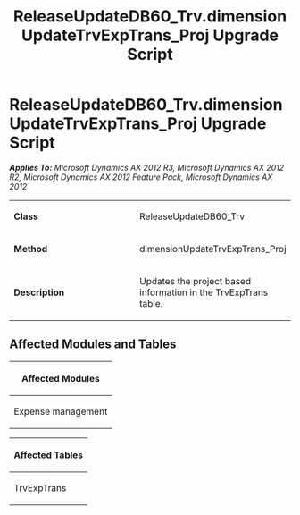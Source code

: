 ﻿---
title: ReleaseUpdateDB60_Trv.dimensionUpdateTrvExpTrans_Proj Upgrade Script
TOCTitle: ReleaseUpdateDB60_Trv.dimensionUpdateTrvExpTrans_Proj Upgrade Script
ms:assetid: 9e41ad7c-aa7d-32a3-2aa7-09ff0acd1376
ms:mtpsurl: https://msdn.microsoft.com/en-us/library/JJ736641(v=AX.60)
ms:contentKeyID: 49710082
ms.date: 05/18/2015
mtps_version: v=AX.60
---

# ReleaseUpdateDB60\_Trv.dimensionUpdateTrvExpTrans\_Proj Upgrade Script 


_**Applies To:** Microsoft Dynamics AX 2012 R3, Microsoft Dynamics AX 2012 R2, Microsoft Dynamics AX 2012 Feature Pack, Microsoft Dynamics AX 2012_

<table>
<colgroup>
<col style="width: 50%" />
<col style="width: 50%" />
</colgroup>
<tbody>
<tr class="odd">
<td><p><strong>Class</strong></p></td>
<td><p>ReleaseUpdateDB60_Trv</p></td>
</tr>
<tr class="even">
<td><p><strong>Method</strong></p></td>
<td><p>dimensionUpdateTrvExpTrans_Proj</p></td>
</tr>
<tr class="odd">
<td><p><strong>Description</strong></p></td>
<td><p>Updates the project based information in the TrvExpTrans table.</p></td>
</tr>
</tbody>
</table>


## Affected Modules and Tables

<table>
<colgroup>
<col style="width: 100%" />
</colgroup>
<thead>
<tr class="header">
<th><p>Affected Modules</p></th>
</tr>
</thead>
<tbody>
<tr class="odd">
<td><p>Expense management</p></td>
</tr>
</tbody>
</table>


<table>
<colgroup>
<col style="width: 100%" />
</colgroup>
<thead>
<tr class="header">
<th><p>Affected Tables</p></th>
</tr>
</thead>
<tbody>
<tr class="odd">
<td><p>TrvExpTrans</p></td>
</tr>
</tbody>
</table>

  


